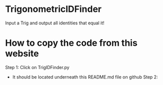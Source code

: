 # TrigonometricIDFinder
Input a Trig and output all identities that equal it!

# How to copy the code from this website
Step 1: Click on TrigIDFinder.py 
  - It should be located underneath this README.md file on github
Step 2: 
